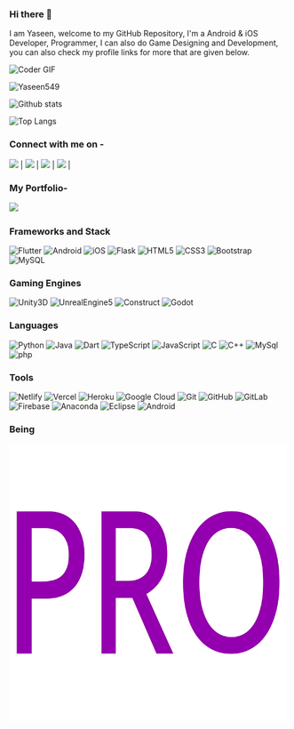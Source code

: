 ### Hi there 👋


<!--

**Yaseen549/Yaseen549** is a ✨ _special_ ✨ repository because its `README.md` (this file) appears on your GitHub profile.

Here are some ideas to get you started:

- 🔭 I’m currently working on Python...
- 🌱 I’m currently learning Flutter...
- 👯 I’m looking to collaborate on ...
- 🤔 I’m looking for help with ...
- 💬 Ask me about ...
- 📫 How to reach me: ...
- 😄 Pronouns: ...
- ⚡ Fun fact: ...
-->

I am Yaseen, welcome to my GitHub Repository, I'm a Android & iOS Developer, Programmer, I can also do Game Designing and Development, you can also check my profile links for more that are given below.


  <img src="https://media.giphy.com/media/p4NLw3I4U0idi/giphy.gif" alt="Coder GIF" width="300" height="250">



<p align="left"> <img src="https://komarev.com/ghpvc/?username=Yasen549" alt="Yaseen549" /> </p>

![Github stats](https://github-readme-stats.vercel.app/api?username=Yaseen549)


![Top Langs](https://github-readme-stats.vercel.app/api/top-langs/?username=Yaseen549&hide=TeX&layout=compact&count_private=true)

### Connect with me on - 

<!-- [<img src="https://img.shields.io/badge/linkedin-%230077B5.svg?&style=for-the-badge&logo=linkedin&logoColor=white" />](https://www.linkedin.com/in/yaseen59/) -->
[<img src="https://img.shields.io/badge/-LinkedIn-000000?style=social&logo=linkedin" />](https://www.linkedin.com/in/yaseen59/) |
[<img src="https://img.shields.io/badge/-Gmail-000000?style=social&logo=gmail" />](mailto:fantasticyaseenshariff@gmail.com) |
[<img src="https://img.shields.io/badge/-Twitter-000000?style=social&logo=twitter" />](https://twitter.com/yaseen_sheriff) |
[<img src="https://img.shields.io/badge/-YouTube-000000?style=social&logo=youtube" />](https://www.youtube.com/c/SyberCode) |
<br>
<!-- ![Linkedin](https://img.shields.io/badge/-LinkedIn-000000?style=social&logo=linkedin)
![Gmail](https://img.shields.io/badge/-Gmail-000000?style=social&logo=gmail) -->
<!-- ![World](https://img.shields.io/badge/-World-000000?style=social&logo=world) -->

<!-- [<img src ="https://img.shields.io/badge/Gmail-%23E4405F.svg?&style=for-the-badge&logo=gmail&logoColor=white">](mailto:fantasticyaseenshariff@gmail.com) -->

<!-- [<img src ="https://img.shields.io/badge/My_Website-%23E4405F.svg?&style=for-the-badge&logo=world&logoColor=white">](https://yaseen.netlify.com) -->


### My Portfolio- 

[<img src="https://img.shields.io/badge/Check_Out-My_Website-brightgreen" />](https://yaseen.netlify.com) 





### Frameworks and Stack
![Flutter](https://img.shields.io/badge/-Flutter-blue?style=for-the-badge&logo=flutter)
![Android](https://img.shields.io/badge/-Android-green?style=for-the-badge&logo=android)
![iOS](https://img.shields.io/badge/-iOS-C0C0C0?style=for-the-badge&logo=apple)
![Flask](https://img.shields.io/badge/-Flask-blue?style=for-the-badge&logo=Flask)
![HTML5](https://img.shields.io/badge/-HTML5-E34F26?style=for-the-badge&logo=html5&logoColor=white)
![CSS3](https://img.shields.io/badge/-CSS3-1572B6?style=for-the-badge&logo=css3)
![Bootstrap](https://img.shields.io/badge/-Bootstrap-563D7C?style=for-the-badge&logo=bootstrap)
![MySQL](https://img.shields.io/badge/-MySQL-pink?style=for-the-badge&logo=mysql)

### Gaming Engines
![Unity3D](https://img.shields.io/badge/-Unity3D-black?style=for-the-badge&logo=unity)
![UnrealEngine5](https://img.shields.io/badge/-UnrealEngine5-orange?style=for-the-badge&logo=unrealengine5)
![Construct](https://img.shields.io/badge/-Construct-000000?style=for-the-badge&logo=construct)
![Godot](https://img.shields.io/badge/-Godot-000000?style=for-the-badge&logo=godot)



### Languages
![Python](https://img.shields.io/badge/-Python-F7F7F7?style=for-the-badge&logo=Python)
![Java](https://img.shields.io/badge/-java-F09522?style=for-the-badge&logo=java)
![Dart](https://img.shields.io/badge/-Dart-152030?style=for-the-badge&logo=Dart)
![TypeScript](https://img.shields.io/badge/-TypeScript-blue?style=for-the-badge&logo=TypeScript)
![JavaScript](https://img.shields.io/badge/-JavaScript-yellow?style=for-the-badge&logo=JavaScript)
![C](https://img.shields.io/badge/-C-3D46C6?style=for-the-badge&logo=c)
![C++](https://img.shields.io/badge/-C++-00427E?style=for-the-badge&logo=c)
![MySql](https://img.shields.io/badge/-MySql-F7F7F7?style=for-the-badge&logo=MySql)
![php](https://img.shields.io/badge/-php-black?style=for-the-badge&logo=php)

### Tools
![Netlify](https://img.shields.io/badge/-Netlify-black?style=for-the-badge&logo=Netlify)
![Vercel](https://img.shields.io/badge/-Vercel-blue?style=for-the-badge&logo=Vercel)
![Heroku](https://img.shields.io/badge/-Heroku-430098?style=for-the-badge&logo=heroku)
![Google Cloud](https://img.shields.io/badge/Google%20Cloud-black?style=for-the-badge&logo=google-cloud)
![Git](https://img.shields.io/badge/-Git-black?style=for-the-badge&logo=git)
![GitHub](https://img.shields.io/badge/-GitHub-181717?style=for-the-badge&logo=github)
![GitLab](https://img.shields.io/badge/-GitLab-FCA121?style=for-the-badge&logo=gitlab)
![Firebase](https://img.shields.io/badge/-Firebase-181717?style=for-the-badge&logo=firebase)
![Anaconda](https://img.shields.io/badge/-Anaconda-181717?style=for-the-badge&logo=anaconda)
![Eclipse](https://img.shields.io/badge/-Eclipse-430098?style=for-the-badge&logo=Eclipse)
![Android](https://img.shields.io/badge/-AndroidStudio-green?style=for-the-badge&logo=Android)

### Being

![](https://raw.githubusercontent.com/acervenky/animated-github-badges/master/assets/pro.gif)



